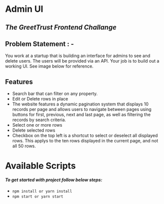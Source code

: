 # Admin UI

## _The GreetTrust Frontend Challange_

## **Problem Statement : -**

You work at a startup that is building an interface for admins to see and delete users. The users will be provided via an API. Your job is to build out a working UI. See image below for reference.

## Features

- Search bar that can filter on any property.
- Edit or Delete rows in place
- The website features a dynamic pagination system that displays 10 records per page and allows users to navigate between pages using buttons for first, previous, next and last page, as well as filtering the records by search criteria.
- Select one or more rows
- Delete selected rows
- Checkbox on the top left is a shortcut to select or deselect all displayed rows. This applys to the ten rows displayed in the current page, and not all 50 rows.

# Available Scripts

#### _To get started with project follow below steps:_

- `npm install or yarn install`
- `npm start or yarn start`
